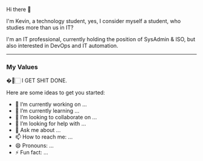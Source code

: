 Hi there 👋

I'm Kevin, a technology student, yes, I consider myself a student, who studies more than us in IT?

I'm an IT professional, currently holding the position of SysAdmin & ISO, but also interested in DevOps and IT automation.

___________________________________________________________________________________________________________________________________________________________________________________

### My Values 

�🚀🏻 I GET SHIT DONE.


Here are some ideas to get you started:

- 🔭 I’m currently working on ...
- 🌱 I’m currently learning ...
- 👯 I’m looking to collaborate on ...
- 🤔 I’m looking for help with ...
- 💬 Ask me about ...
- 📫 How to reach me: ...
- 😄 Pronouns: ...
- ⚡ Fun fact: ...
